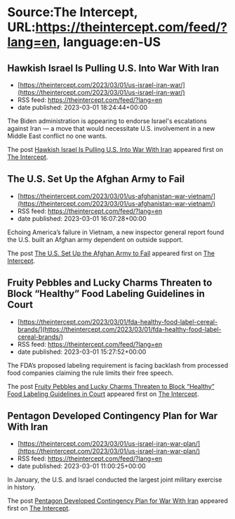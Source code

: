 # Source:The Intercept, URL:https://theintercept.com/feed/?lang=en, language:en-US

## Hawkish Israel Is Pulling U.S. Into War With Iran
 - [https://theintercept.com/2023/03/01/us-israel-iran-war/](https://theintercept.com/2023/03/01/us-israel-iran-war/)
 - RSS feed: https://theintercept.com/feed/?lang=en
 - date published: 2023-03-01 18:24:44+00:00

<p>The Biden administration is appearing to endorse Israel's escalations against Iran — a move that would necessitate U.S. involvement in a new Middle East conflict no one wants.</p>
<p>The post <a href="https://theintercept.com/2023/03/01/us-israel-iran-war/" rel="nofollow">Hawkish Israel Is Pulling U.S. Into War With Iran</a> appeared first on <a href="https://theintercept.com" rel="nofollow">The Intercept</a>.</p>

## The U.S. Set Up the Afghan Army to Fail
 - [https://theintercept.com/2023/03/01/us-afghanistan-war-vietnam/](https://theintercept.com/2023/03/01/us-afghanistan-war-vietnam/)
 - RSS feed: https://theintercept.com/feed/?lang=en
 - date published: 2023-03-01 16:07:28+00:00

<p>Echoing America’s failure in Vietnam, a new inspector general report found the U.S. built an Afghan army dependent on outside support.</p>
<p>The post <a href="https://theintercept.com/2023/03/01/us-afghanistan-war-vietnam/" rel="nofollow">The U.S. Set Up the Afghan Army to Fail</a> appeared first on <a href="https://theintercept.com" rel="nofollow">The Intercept</a>.</p>

## Fruity Pebbles and Lucky Charms Threaten to Block “Healthy” Food Labeling Guidelines in Court
 - [https://theintercept.com/2023/03/01/fda-healthy-food-label-cereal-brands/](https://theintercept.com/2023/03/01/fda-healthy-food-label-cereal-brands/)
 - RSS feed: https://theintercept.com/feed/?lang=en
 - date published: 2023-03-01 15:27:52+00:00

<p>The FDA’s proposed labeling requirement is facing backlash from processed food companies claiming the rule limits their free speech.</p>
<p>The post <a href="https://theintercept.com/2023/03/01/fda-healthy-food-label-cereal-brands/" rel="nofollow">Fruity Pebbles and Lucky Charms Threaten to Block “Healthy” Food Labeling Guidelines in Court</a> appeared first on <a href="https://theintercept.com" rel="nofollow">The Intercept</a>.</p>

## Pentagon Developed Contingency Plan for War With Iran
 - [https://theintercept.com/2023/03/01/us-israel-iran-war-plan/](https://theintercept.com/2023/03/01/us-israel-iran-war-plan/)
 - RSS feed: https://theintercept.com/feed/?lang=en
 - date published: 2023-03-01 11:00:25+00:00

<p>In January, the U.S. and Israel conducted the largest joint military exercise in history.</p>
<p>The post <a href="https://theintercept.com/2023/03/01/us-israel-iran-war-plan/" rel="nofollow">Pentagon Developed Contingency Plan for War With Iran</a> appeared first on <a href="https://theintercept.com" rel="nofollow">The Intercept</a>.</p>

